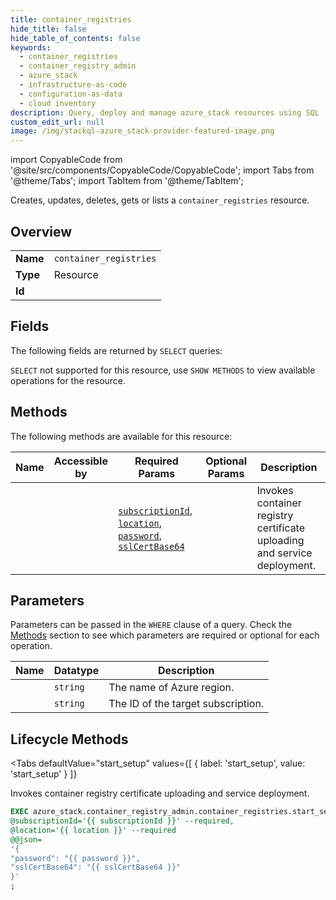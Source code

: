 ```yaml
--- 
title: container_registries
hide_title: false
hide_table_of_contents: false
keywords:
  - container_registries
  - container_registry_admin
  - azure_stack
  - infrastructure-as-code
  - configuration-as-data
  - cloud inventory
description: Query, deploy and manage azure_stack resources using SQL
custom_edit_url: null
image: /img/stackql-azure_stack-provider-featured-image.png
---
```


import CopyableCode from '@site/src/components/CopyableCode/CopyableCode';
import Tabs from '@theme/Tabs';
import TabItem from '@theme/TabItem';

Creates, updates, deletes, gets or lists a <code>container_registries</code> resource.

## Overview
<table><tbody>
<tr><td><b>Name</b></td><td><code>container_registries</code></td></tr>
<tr><td><b>Type</b></td><td>Resource</td></tr>
<tr><td><b>Id</b></td><td><CopyableCode code="azure_stack.container_registry_admin.container_registries" /></td></tr>
</tbody></table>

## Fields

The following fields are returned by `SELECT` queries:

`SELECT` not supported for this resource, use `SHOW METHODS` to view available operations for the resource.


## Methods

The following methods are available for this resource:

<table>
<thead>
    <tr>
    <th>Name</th>
    <th>Accessible by</th>
    <th>Required Params</th>
    <th>Optional Params</th>
    <th>Description</th>
    </tr>
</thead>
<tbody>
<tr>
    <td><a href="#start_setup"><CopyableCode code="start_setup" /></a></td>
    <td><CopyableCode code="exec" /></td>
    <td><a href="#parameter-subscriptionId"><code>subscriptionId</code></a>, <a href="#parameter-location"><code>location</code></a>, <a href="#parameter-password"><code>password</code></a>, <a href="#parameter-sslCertBase64"><code>sslCertBase64</code></a></td>
    <td></td>
    <td>Invokes container registry certificate uploading and service deployment.</td>
</tr>
</tbody>
</table>

## Parameters

Parameters can be passed in the `WHERE` clause of a query. Check the [Methods](#methods) section to see which parameters are required or optional for each operation.

<table>
<thead>
    <tr>
    <th>Name</th>
    <th>Datatype</th>
    <th>Description</th>
    </tr>
</thead>
<tbody>
<tr id="parameter-location">
    <td><CopyableCode code="location" /></td>
    <td><code>string</code></td>
    <td>The name of Azure region.</td>
</tr>
<tr id="parameter-subscriptionId">
    <td><CopyableCode code="subscriptionId" /></td>
    <td><code>string</code></td>
    <td>The ID of the target subscription.</td>
</tr>
</tbody>
</table>

## Lifecycle Methods

<Tabs
    defaultValue="start_setup"
    values={[
        { label: 'start_setup', value: 'start_setup' }
    ]}
>
<TabItem value="start_setup">

Invokes container registry certificate uploading and service deployment.

```sql
EXEC azure_stack.container_registry_admin.container_registries.start_setup 
@subscriptionId='{{ subscriptionId }}' --required, 
@location='{{ location }}' --required 
@@json=
'{
"password": "{{ password }}", 
"sslCertBase64": "{{ sslCertBase64 }}"
}'
;
```
</TabItem>
</Tabs>
